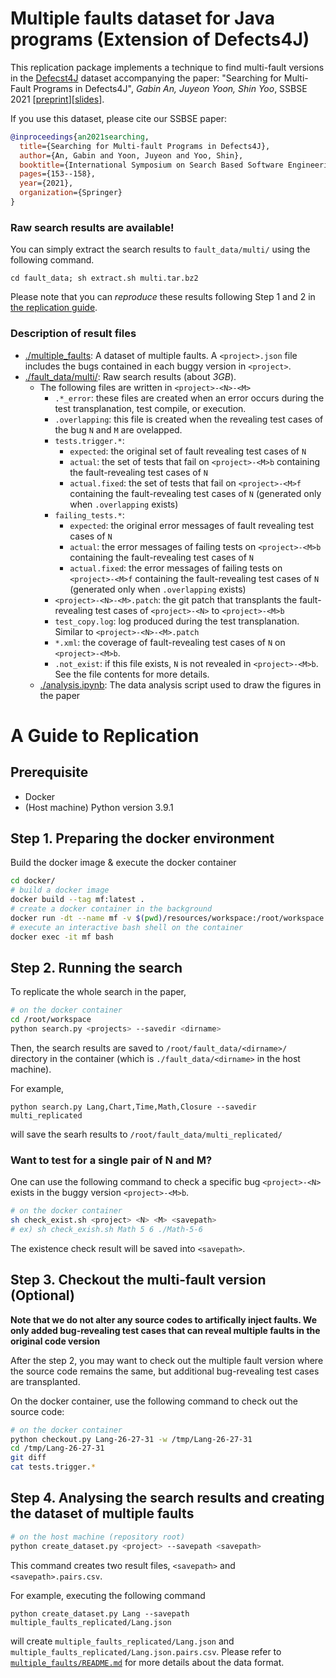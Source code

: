 # Multiple faults dataset for Java programs (Extension of Defects4J)

This replication package implements a technique to find multi-fault versions in the [Defecst4J](https://github.com/rjust/defects4j) dataset accompanying the paper: "Searching for Multi-Fault Programs in Defects4J", *Gabin An, Juyeon Yoon, Shin Yoo*, SSBSE 2021 [[preprint](https://arxiv.org/pdf/2108.04455.pdf)][[slides](https://www.slideshare.net/GabinAn1/searching-for-multifault-programs-in-defects4j)].

If you use this dataset, please cite our SSBSE paper:
```bib
@inproceedings{an2021searching,
  title={Searching for Multi-fault Programs in Defects4J},
  author={An, Gabin and Yoon, Juyeon and Yoo, Shin},
  booktitle={International Symposium on Search Based Software Engineering},
  pages={153--158},
  year={2021},
  organization={Springer}
}
```


### Raw search results are available!
You can simply extract the search results to `fault_data/multi/` using the following command.
```
cd fault_data; sh extract.sh multi.tar.bz2
```

Please note that you can *reproduce* these results following Step 1 and 2 in [the replication guide](#a-guide-to-replication).


### Description of result files
- [./multiple_faults](./multiple_faults): A dataset of multiple faults. A `<project>.json` file includes the bugs contained in each buggy version in `<project>`.
- [./fault_data/multi/](./fault_data/multi): Raw search results (about *3GB*). 
  - The following files are written in `<project>-<N>-<M>`
    - `.*_error`: these files are created when an error occurs during the test transplanation, test compile, or execution.
    - `.overlapping`: this file is created when the revealing test cases of the bug `N` and `M` are ovelapped. 
    - `tests.trigger.*`:
      - `expected`: the original set of fault revealing test cases of `N`
      - `actual`: the set of tests that fail on `<project>-<M>b` containing the fault-revealing test cases of `N`
      - `actual.fixed`: the set of tests that fail on `<project>-<M>f` containing the fault-revealing test cases of `N` (generated only when `.overlapping` exists)
    - `failing_tests.*`:
      - `expected`: the original error messages of fault revealing test cases of `N`
      - `actual`: the error messages of failing tests on `<project>-<M>b` containing the fault-revealing test cases of `N`
      - `actual.fixed`: the error messages of failing tests on `<project>-<M>f` containing the fault-revealing test cases of `N` (generated only when `.overlapping` exists) 
    - `<project>-<N>-<M>.patch`: the git patch that transplants the fault-revealing test cases of `<project>-<N>` to `<project>-<M>b`
    - `test_copy.log`: log produced during the test transplanation. Similar to `<project>-<N>-<M>.patch`
    - `*.xml`: the coverage of fault-revealing test cases of `N` on `<project>-<M>b`.
    - `.not_exist`: if this file exists, `N` is not revealed in `<project>-<M>b`. See the file contents for more details.
  - [./analysis.ipynb](./analysis.ipynb): The data analysis script used to draw the figures in the paper
  
# A Guide to Replication

## Prerequisite

* Docker
* (Host machine) Python version 3.9.1

## Step 1. Preparing the docker environment

Build the docker image & execute the docker container
```bash
cd docker/
# build a docker image
docker build --tag mf:latest .
# create a docker container in the background
docker run -dt --name mf -v $(pwd)/resources/workspace:/root/workspace -v $(pwd)/../fault_data:/root/fault_data mf:latest
# execute an interactive bash shell on the container
docker exec -it mf bash
```

## Step 2. Running the search

To replicate the whole search in the paper, 
```bash
# on the docker container
cd /root/workspace
python search.py <projects> --savedir <dirname>
```

Then, the search results are saved to `/root/fault_data/<dirname>/` directory in the container (which is `./fault_data/<dirname>` in the host machine).

For example,
```
python search.py Lang,Chart,Time,Math,Closure --savedir multi_replicated
```
will save the searh results to `/root/fault_data/multi_replicated/`

### Want to test for a single pair of N and M?
One can use the following command to check a specific bug `<project>-<N>` exists in the buggy version `<project>-<M>b`. 
```bash
# on the docker container
sh check_exist.sh <project> <N> <M> <savepath>
# ex) sh check_exish.sh Math 5 6 ./Math-5-6
```
The existence check result will be saved into `<savepath>`.

## Step 3. Checkout the multi-fault version (Optional)

**Note that we do not alter any source codes to artifically inject faults. We only added bug-revealing test cases that can reveal multiple faults in the original code version**

After the step 2, you may want to check out the multiple fault version where 
the source code remains the same, but additional bug-revealing test cases are transplanted.

On the docker container, use the following command to check out the source code:
```bash
# on the docker container
python checkout.py Lang-26-27-31 -w /tmp/Lang-26-27-31
cd /tmp/Lang-26-27-31
git diff
cat tests.trigger.*
```

## Step 4. Analysing the search results and creating the dataset of multiple faults

```bash
# on the host machine (repository root)
python create_dataset.py <project> --savepath <savepath>
```
This command creates two result files, `<savepath>` and `<savepath>.pairs.csv`.

For example, executing the following command
```
python create_dataset.py Lang --savepath multiple_faults_replicated/Lang.json
```
will create `multiple_faults_replicated/Lang.json` and `multiple_faults_replicated/Lang.json.pairs.csv`. 
Please refer to [`multiple_faults/README.md`](./multiple_faults/README.md) for more details about the data format.
